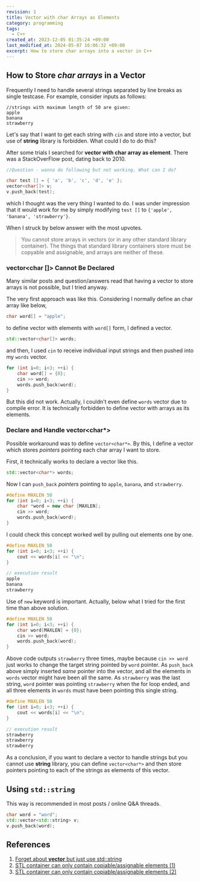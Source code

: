 ```yaml
---
revision: 1
title: Vector with char Arrays as Elements
category: programming
tags:
  - C++
created_at: 2023-12-05 01:35:24 +09:00
last_modified_at: 2024-05-07 16:06:32 +09:00
excerpt: How to store char arrays into a vector in C++
---
```


## How to Store *char arrays* in a Vector

Frequently I need to handle several strings separated by line breaks as single testcase.  For example, consider inputs as follows:

```
//strings with maximum length of 50 are given:
apple
banana
strawberry
```

Let's say that I want to get each string with `cin` and store into a vector, but use of **string** library is forbidden.  What could I do to do this?

After some trials I searched for **vector with char array as element**.  There was a StackOverFlow post, dating back to 2010.

```cpp
//Question - wanna do following but not working. What can I do?

char test [] = { 'a', 'b', 'c', 'd', 'e' };
vector<char[]> v;
v.push_back(test);
```

which I thought was the very thing I wanted to do.  I was under impression that it would work for me by simply modifying `test []` to `{'apple', 'banana', 'strawberry'}`.

When I struck by below answer with the most upvotes.

> You cannot store arrays in vectors (or in any other standard library container).  The things that standard library containers store must be copyable and assignable, and arrays are neither of these.

### vector<char []> Cannot Be Declared

Many similar posts and question/answers read that having a vector to store arrays is not possible, but I tried anyway.

The very first approach was like this.  Considering I normally define an char array like below,

```cpp
char word[] = "apple";
```

to define vector with elements with `word[]` form, I defined a vector.

```cpp
std::vector<char[]> words;
```

and then, I used `cin` to receive individual input strings and then pushed into my `words` vector.

```cpp
for (int i=0; i<3; ++i) {
    char word[] = {0};
    cin >> word;
    words.push_back(word);
}
```

But this did not work.  Actually, I couldn't even define `words` vector due to compile error.  It is technically forbidden to define vector with arrays as its elements.

### Declare and Handle vector<char*>

Possible workaround was to define `vector<char*>`.  By this, I define a vector which stores *pointers* pointing each char array I want to store.

First, it technically works to declare a vector like this.

```cpp
std::vector<char*> words;
```

Now I can `push_back` *pointers* pointing to `apple`, `banana`, and `strawberry`.

```cpp
#define MAXLEN 50
for (int i=0; i<3; ++i) {
    char *word = new char [MAXLEN];
    cin >> word;
    words.push_back(word);
}
```

I could check this concept worked well by pulling out elements one by one.

```cpp
#define MAXLEN 50
for (int i=0; i<3; ++i) {
    cout << words[i] << "\n";
}

// execution result
apple
banana
strawberry
```

Use of `new` keyword is important.  Actually, below what I tried for the first time than above solution.

```cpp
#define MAXLEN 50
for (int i=0; i<3; ++i) {
    char word[MAXLEN] = {0};
    cin >> word;
    words.push_back(word);
}
```

Above code outputs `strawberry` three times, maybe because `cin >> word` just works to change the target string pointed by `word` pointer.  As `push_back` above simply inserted *same* pointer into the vector, and all the elements in `words` vector might have been all the same.  As `strawberry` was the last string, `word` pointer was pointing `strawberry` when the for loop ended, and all three elements in `words` must have been pointing this single string.

```cpp
#define MAXLEN 50
for (int i=0; i<3; ++i) {
    cout << words[i] << "\n";
}

// execution result
strawberry
strawberry
strawberry
```

As a conclusion, if you want to declare a vector to handle strings but you cannot use **string** library, you can define `vector<char*>` and then store pointers pointing to each of the strings as elements of this vector.

## Using `std::string`

This way is recommended in most posts / online Q&A threads.  

```cpp
char word = "word";
std::vector<std::string> v;
v.push_back(word);
```

## References

1. [Forget about **vector** but just use std::string](https://stackoverflow.com/questions/2392308/c-vector-of-char-array)
2. [STL container can only contain copiable/assignable elements (1)](https://itecnote.com/tecnote/c-vector-of-char-array/)
3. [STL container can only contain copiable/assignable elements (2)](https://copyprogramming.com/howto/c-vector-of-char-array)